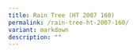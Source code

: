 ```yaml
---
title: Rain Tree (HT 2007 160)
permalink: /rain-tree-ht-2007-160/
variant: markdown
description: ""
---
```

